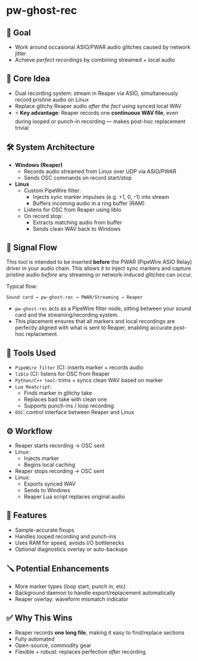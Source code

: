 # pw-ghost-rec

## 🎯 Goal
- Work around occasional ASIO/PWAR audio glitches caused by network jitter
- Achieve *perfect recordings* by combining streamed + local audio

## 🧠 Core Idea
- Dual recording system: stream in Reaper via ASIO, simultaneously record pristine audio on Linux
- Replace glitchy Reaper audio *after the fact* using synced local WAV
- ⚡ **Key advantage**: Reaper records one **continuous WAV file**, even during looped or punch-in recording — makes post-hoc replacement trivial

## 🛠️ System Architecture
- **Windows (Reaper)**
    - Records audio streamed from Linux over UDP via ASIO/PWAR
    - Sends OSC commands on record start/stop
- **Linux**
    - Custom PipeWire filter:
        - Injects sync marker impulses (e.g. +1, 0, -1) into stream
        - Buffers incoming audio in a ring buffer (RAM)
    - Listens for OSC from Reaper using liblo
    - On record stop:
        - Extracts matching audio from buffer
        - Sends clean WAV back to Windows

## 🔗 Signal Flow
This tool is intended to be inserted **before** the PWAR (PipeWire ASIO Relay) driver in your audio chain. This allows it to inject sync markers and capture pristine audio _before_ any streaming or network-induced glitches can occur.

Typical flow:

```
Sound card → pw-ghost-rec → PWAR/Streaming → Reaper
```

- `pw-ghost-rec` acts as a PipeWire filter node, sitting between your sound card and the streaming/recording system.
- This placement ensures that all markers and local recordings are perfectly aligned with what is sent to Reaper, enabling accurate post-hoc replacement.

## 🧰 Tools Used
- `PipeWire filter` (C): inserts marker + records audio
- `liblo` (C): listens for OSC from Reaper
- `Python/C++ tool`: trims + syncs clean WAV based on marker
- `Lua ReaScript`:
    - Finds marker in glitchy take
    - Replaces bad take with clean one
    - Supports punch-ins / loop recording
- `OSC`: control interface between Reaper and Linux

## ⚙️ Workflow
- Reaper starts recording → OSC sent
- Linux:
    - Injects marker
    - Begins local caching
- Reaper stops recording → OSC sent
- Linux:
    - Exports synced WAV
    - Sends to Windows
    - Reaper Lua script replaces original audio

## 🧪 Features
- Sample-accurate fixups
- Handles looped recording and punch-ins
- Uses RAM for speed, avoids I/O bottlenecks
- Optional diagnostics overlay or auto-backups

## 🪛 Potential Enhancements
- More marker types (loop start, punch in, etc)
- Background daemon to handle export/replacement automatically
- Reaper overlay: waveform mismatch indicator

## ✅ Why This Wins
- Reaper records **one long file**, making it easy to find/replace sections
- Fully automated
- Open-source, commodity gear
- Flexible + robust: replaces perfection *after* recording
